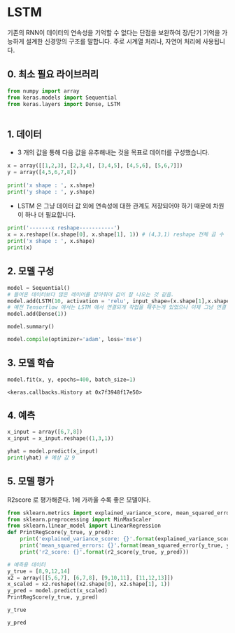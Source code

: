 # LSTM
기존의 RNN이 데이터의 연속성을 기억할 수 없다는 단점을 보완하여 장/단기 기억을 가능하게 설계한 신경망의 구조를 말합니다. 주로 시계열 처리나, 자연어 처리에 사용됩니다.

## 0. 최소 필요 라이브러리


```python
from numpy import array 
from keras.models import Sequential
from keras.layers import Dense, LSTM
 
```

## 1. 데이터

- 3 개의 값을 통해 다음 값을 유추해내는 것을 목표로 데이터를 구성했습니다.


```python
x = array([[1,2,3], [2,3,4], [3,4,5], [4,5,6], [5,6,7]])
y = array([4,5,6,7,8])
 
print('x shape : ', x.shape)
print('y shape : ', y.shape)
```

- LSTM 은 그냥 데이터 값 외에 연속성에 대한 관계도 저장되어야 하기 때문에 차원이 하나 더 필요합니다.


```python
print('-------x reshape-----------')
x = x.reshape((x.shape[0], x.shape[1], 1)) # (4,3,1) reshape 전체 곱 수 같아야 4*3=4*3*1
print('x shape : ', x.shape)
print(x)
```

## 2. 모델 구성


```python
model = Sequential()
# 들어온 데이터보다 많은 레이어를 잡아줘야 값이 잘 나오는 것 같음.
model.add(LSTM(10, activation = 'relu', input_shape=(x.shape[1],x.shape[2])))  # timestep, feature
# 예전 Tensorflow 에서는 LSTM 에서 연결되게 작업을 해주는게 있었으나 이제 그냥 연결 됨.
model.add(Dense(1))

model.summary()
```


```python
model.compile(optimizer='adam', loss='mse')
```

## 3. 모델 학습


```python
model.fit(x, y, epochs=400, batch_size=1)
```




    <keras.callbacks.History at 0x7f3948f17e50>



## 4. 예측


```python
x_input = array([6,7,8])
x_input = x_input.reshape((1,3,1))

yhat = model.predict(x_input)
print(yhat) # 예상 값 9
```

## 5. 모델 평가
R2score 로 평가해준다. 1에 가까울 수록 좋은 모델이다.


```python
from sklearn.metrics import explained_variance_score, mean_squared_error, mean_absolute_error, r2_score
from sklearn.preprocessing import MinMaxScaler
from sklearn.linear_model import LinearRegression
def PrintRegScore(y_true, y_pred):
    print('explained_variance_score: {}'.format(explained_variance_score(y_true, y_pred)))
    print('mean_squared_errors: {}'.format(mean_squared_error(y_true, y_pred)))
    print('r2_score: {}'.format(r2_score(y_true, y_pred)))

# 예측용 데이터
y_true = [8,9,12,14]
x2 = array([[5,6,7], [6,7,8], [9,10,11], [11,12,13]])
x_scaled = x2.reshape((x2.shape[0], x2.shape[1], 1))
y_pred = model.predict(x_scaled)
PrintRegScore(y_true, y_pred)
```


```python
y_true
```


```python
y_pred
```


```python

```
